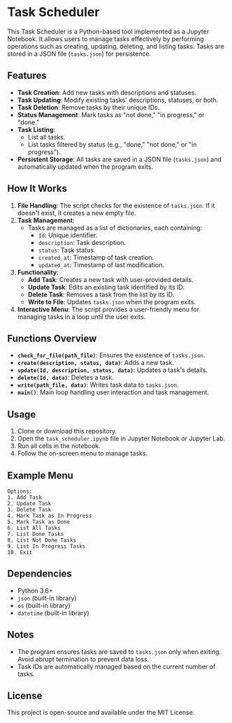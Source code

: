 # Task Scheduler

This Task Scheduler is a Python-based tool implemented as a Jupyter Notebook. It allows users to manage tasks effectively by performing operations such as creating, updating, deleting, and listing tasks. Tasks are stored in a JSON file (`tasks.json`) for persistence.

## Features

- **Task Creation**: Add new tasks with descriptions and statuses.
- **Task Updating**: Modify existing tasks' descriptions, statuses, or both.
- **Task Deletion**: Remove tasks by their unique IDs.
- **Status Management**: Mark tasks as "not done," "in progress," or "done."
- **Task Listing**:
  - List all tasks.
  - List tasks filtered by status (e.g., "done," "not done," or "in progress").
- **Persistent Storage**: All tasks are saved in a JSON file (`tasks.json`) and automatically updated when the program exits.

## How It Works

1. **File Handling**: The script checks for the existence of `tasks.json`. If it doesn't exist, it creates a new empty file.
2. **Task Management**:
   - Tasks are managed as a list of dictionaries, each containing:
     - `Id`: Unique identifier.
     - `description`: Task description.
     - `status`: Task status.
     - `created_at`: Timestamp of task creation.
     - `updated_at`: Timestamp of last modification.
3. **Functionality**:
   - **Add Task**: Creates a new task with user-provided details.
   - **Update Task**: Edits an existing task identified by its ID.
   - **Delete Task**: Removes a task from the list by its ID.
   - **Write to File**: Updates `tasks.json` when the program exits.
4. **Interactive Menu**: The script provides a user-friendly menu for managing tasks in a loop until the user exits.

## Functions Overview

- **`check_for_file(path_file)`**: Ensures the existence of `tasks.json`.
- **`create(description, status, data)`**: Adds a new task.
- **`update(Id, description, status, data)`**: Updates a task's details.
- **`delete(Id, data)`**: Deletes a task.
- **`write(path_file, data)`**: Writes task data to `tasks.json`.
- **`main()`**: Main loop handling user interaction and task management.

## Usage

1. Clone or download this repository.
2. Open the `task_scheduler.ipynb` file in Jupyter Notebook or Jupyter Lab.
3. Run all cells in the notebook.
4. Follow the on-screen menu to manage tasks.

## Example Menu

```
Options:
1. Add Task
2. Update Task
3. Delete Task
4. Mark Task as In Progress
5. Mark Task as Done
6. List All Tasks
7. List Done Tasks
8. List Not Done Tasks
9. List In Progress Tasks
10. Exit
```

## Dependencies

- Python 3.6+
- `json` (built-in library)
- `os` (built-in library)
- `datetime` (built-in library)

## Notes

- The program ensures tasks are saved to `tasks.json` only when exiting. Avoid abrupt termination to prevent data loss.
- Task IDs are automatically managed based on the current number of tasks.

## License

This project is open-source and available under the MIT License.


